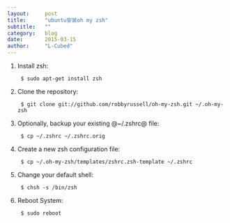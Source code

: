 ```yaml
---
layout:     post
title:      "ubuntu安装oh my zsh"
subtitle:   ""
category:   blog
date:       2015-03-15
author:     "L-Cubed"
---
```



1. Install zsh:

        $ sudo apt-get install zsh

2. Clone the repository:

        $ git clone git://github.com/robbyrussell/oh-my-zsh.git ~/.oh-my-zsh

3. Optionally, backup your existing @~/.zshrc@ file:

        $ cp ~/.zshrc ~/.zshrc.orig

4. Create a new zsh configuration file:

        $ cp ~/.oh-my-zsh/templates/zshrc.zsh-template ~/.zshrc

5. Change your default shell:

        $ chsh -s /bin/zsh

6. Reboot System:

        $ sudo reboot
